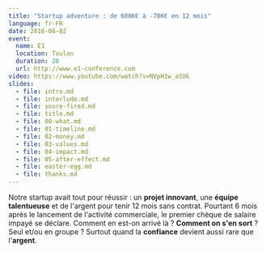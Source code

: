 ```yaml
---
title: "Startup adventure : de 600K€ à -70K€ en 12 mois"
language: fr-FR
date: 2016-06-02
event:
  name: E1
  location: Toulon
  duration: 20
  url: http://www.e1-conference.com
video: https://www.youtube.com/watch?v=NVpH1w_aSUk
slides:
  - file: intro.md
  - file: interlude.md
  - file: youre-fired.md
  - file: title.md
  - file: 00-what.md
  - file: 01-timeline.md
  - file: 02-money.md
  - file: 03-values.md
  - file: 04-impact.md
  - file: 05-after-effect.md
  - file: easter-egg.md
  - file: thanks.md
---
```


Notre startup avait tout pour réussir : un **projet innovant**, une **équipe talentueuse** et de l'argent pour tenir 12 mois sans contrat. Pourtant 6 mois après le lancement de l'activité commerciale, le premier chèque de salaire impayé se déclare. Comment en est-on arrivé là ? **Comment on s'en sort** ? Seul et/ou en groupe ? Surtout quand la **confiance** devient aussi rare que l'**argent**.
